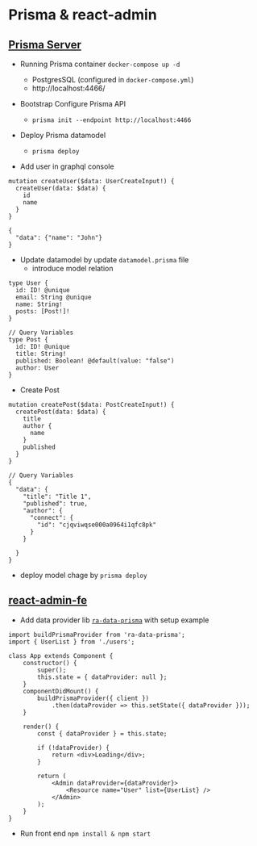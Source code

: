 # Prisma & react-admin

## [Prisma Server](https://www.prisma.io/docs)

* Running Prisma container `docker-compose up -d`
  - PostgresSQL (configured in `docker-compose.yml`)
  - http://localhost:4466/

* Bootstrap Configure Prisma API
  - `prisma init --endpoint http://localhost:4466`

* Deploy Prisma datamodel
  - `prisma deploy`

* Add user in graphql console
```
mutation createUser($data: UserCreateInput!) {
  createUser(data: $data) {
    id
    name
  }
}

{
  "data": {"name": "John"}
}
```

* Update datamodel by update `datamodel.prisma` file
  * introduce model relation
```
type User {
  id: ID! @unique
  email: String @unique
  name: String!
  posts: [Post!]!
}

// Query Variables
type Post {
  id: ID! @unique
  title: String!
  published: Boolean! @default(value: "false")
  author: User
}
```

  * Create Post
```
mutation createPost($data: PostCreateInput!) {
  createPost(data: $data) {
 	title
    author {
      name
    }
    published
  }
}

// Query Variables
{
  "data": {
  	"title": "Title 1",
  	"published": true,
    "author": {
      "connect": {
        "id": "cjqviwqse000a0964i1qfc8pk"
      }
    }
    
  }
}
```
  * deploy model chage by `prisma deploy`

## [react-admin-fe](https://github.com/marmelab/react-admin)

* Add data provider lib [`ra-data-prisma`](https://www.npmjs.com/package/ra-data-prisma) with setup example

```
import buildPrismaProvider from 'ra-data-prisma';
import { UserList } from './users';

class App extends Component {
    constructor() {
        super();
        this.state = { dataProvider: null };
    }
    componentDidMount() {
        buildPrismaProvider({ client })
            .then(dataProvider => this.setState({ dataProvider }));
    }

    render() {
        const { dataProvider } = this.state;

        if (!dataProvider) {
            return <div>Loading</div>;
        }

        return (
            <Admin dataProvider={dataProvider}>
                <Resource name="User" list={UserList} />
            </Admin>
        );
    }
}
```

* Run front end `npm install & npm start`